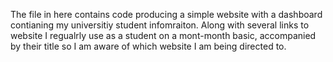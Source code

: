 The file in here contains code producing a simple website with a dashboard contianing my universitiy student infomraiton. Along with several links to website 
I regualrly use as a student on a mont-month basic, accompanied by their title so I am aware of which website I am being directed to.
